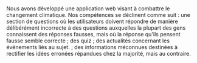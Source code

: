 #
Nous avons développé une application web visant à combattre le changement climatique. Nos compétences se déclinent comme suit : une 
section de questions où les utilisateurs doivent répondre de manière délibérément incorrecte à des questions auxquelles la plupart des
gens connaissent des réponses fausses, mais où la réponse qu'ils pensent fausse semble correcte ; des quiz ; des actualités concernant les événements liés au sujet. 
; des informations méconnues destinées à rectifier les idées erronées répandues chez la majorité, mais au contraire.


